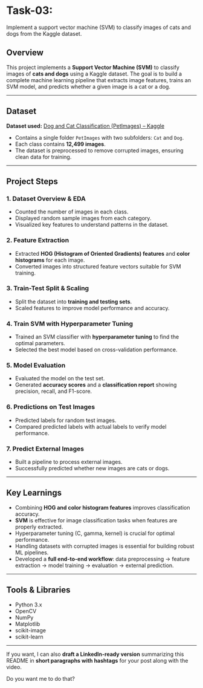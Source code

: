 # Task-03:
Implement a support vector machine (SVM) to classify images of cats and dogs from the Kaggle dataset.

## Overview

This project implements a **Support Vector Machine (SVM)** to classify images of **cats and dogs** using a Kaggle dataset. The goal is to build a complete machine learning pipeline that extracts image features, trains an SVM model, and predicts whether a given image is a cat or a dog.

---

## Dataset

**Dataset used:** [Dog and Cat Classification (PetImages) – Kaggle](https://www.kaggle.com/datasets/bhavikjikadara/dog-and-cat-classification-dataset)

* Contains a single folder `PetImages` with two subfolders: `Cat` and `Dog`.
* Each class contains **12,499 images**.
* The dataset is preprocessed to remove corrupted images, ensuring clean data for training.

---

## Project Steps

### 1. Dataset Overview & EDA

* Counted the number of images in each class.
* Displayed random sample images from each category.
* Visualized key features to understand patterns in the dataset.

### 2. Feature Extraction

* Extracted **HOG (Histogram of Oriented Gradients) features** and **color histograms** for each image.
* Converted images into structured feature vectors suitable for SVM training.

### 3. Train-Test Split & Scaling

* Split the dataset into **training and testing sets**.
* Scaled features to improve model performance and accuracy.

### 4. Train SVM with Hyperparameter Tuning

* Trained an SVM classifier with **hyperparameter tuning** to find the optimal parameters.
* Selected the best model based on cross-validation performance.

### 5. Model Evaluation

* Evaluated the model on the test set.
* Generated **accuracy scores** and a **classification report** showing precision, recall, and F1-score.

### 6. Predictions on Test Images

* Predicted labels for random test images.
* Compared predicted labels with actual labels to verify model performance.

### 7. Predict External Images

* Built a pipeline to process external images.
* Successfully predicted whether new images are cats or dogs.

---

## Key Learnings

* Combining **HOG and color histogram features** improves classification accuracy.
* **SVM** is effective for image classification tasks when features are properly extracted.
* Hyperparameter tuning (C, gamma, kernel) is crucial for optimal performance.
* Handling datasets with corrupted images is essential for building robust ML pipelines.
* Developed a **full end-to-end workflow**: data preprocessing → feature extraction → model training → evaluation → external prediction.

---

## Tools & Libraries

* Python 3.x
* OpenCV
* NumPy
* Matplotlib
* scikit-image
* scikit-learn

---

If you want, I can also **draft a LinkedIn-ready version** summarizing this README in **short paragraphs with hashtags** for your post along with the video.

Do you want me to do that?
